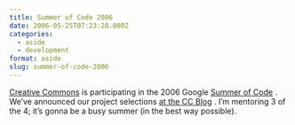 ```yaml
---
title: Summer of Code 2006
date: 2006-05-25T07:23:28.000Z
categories:
  - aside
  - development
format: aside
slug: summer-of-code-2006
---
```

[Creative Commons][1]  is participating in the 2006 Google [Summer of Code][2] . We’ve announced our project selections [at the <span class="caps">CC</span> Blog][3] . I’m mentoring 3 of the 4; it’s gonna be a busy summer (in the best way possible).



 [1]: http://creativecommons.org
 [2]: http://code.google.com/soc
 [3]: http://creativecommons.org/weblog/entry/5917
